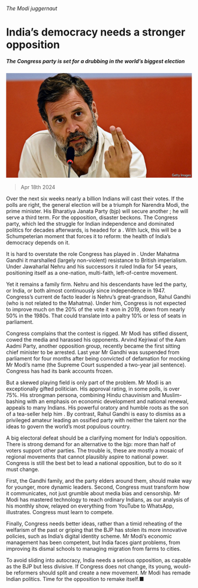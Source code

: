 ###### The Modi juggernaut

# India’s democracy needs a stronger opposition 

##### The Congress party is set for a drubbing in the world’s biggest election 

![image](images/20240420_LDP001.jpg) 

> Apr 18th 2024 

Over the next six weeks nearly a billion Indians will cast their votes. If the polls are right, the general election will be a triumph for Narendra Modi, the prime minister. His Bharatiya Janata Party (bjp) will secure another ; he will serve a third term. For the opposition, disaster beckons. The Congress party, which led the struggle for Indian independence and dominated politics for decades afterwards, is headed for a . With luck, this will be a Schumpeterian moment that forces it to reform: the health of India’s democracy depends on it.

It is hard to overstate the role Congress has played in . Under Mahatma Gandhi it marshalled (largely non-violent) resistance to British imperialism. Under Jawaharlal Nehru and his successors it ruled India for 54 years, positioning itself as a one-nation, multi-faith, left-of-centre movement. 


Yet it remains a family firm. Nehru and his descendants have led the party, or India, or both almost continuously since independence in 1947. Congress’s current de facto leader is Nehru’s great-grandson, Rahul Gandhi (who is not related to the Mahatma). Under him, Congress is not expected to improve much on the 20% of the vote it won in 2019, down from nearly 50% in the 1980s. That could translate into a paltry 10% or less of seats in parliament.

Congress complains that the contest is rigged. Mr Modi has stifled dissent, cowed the media and harassed his opponents. Arvind Kejriwal of the Aam Aadmi Party, another opposition group, recently became the first sitting chief minister to be arrested. Last year Mr Gandhi was suspended from parliament for four months after being convicted of defamation for mocking Mr Modi’s name (the Supreme Court suspended a two-year jail sentence). Congress has had its bank accounts frozen.

But a skewed playing field is only part of the problem. Mr Modi is an exceptionally gifted politician. His approval rating, in some polls, is over 75%. His strongman persona, combining Hindu chauvinism and Muslim-bashing with an emphasis on economic development and national renewal, appeals to many Indians. His powerful oratory and humble roots as the son of a tea-seller help him . By contrast, Rahul Gandhi is easy to dismiss as a privileged amateur leading an ossified party with neither the talent nor the ideas to govern the world’s most populous country.

A big electoral defeat should be a clarifying moment for India’s opposition. There is strong demand for an alternative to the bjp: more than half of voters support other parties. The trouble is, these are mostly a mosaic of regional movements that cannot plausibly aspire to national power. Congress is still the best bet to lead a national opposition, but to do so it must change. 

First, the Gandhi family, and the party elders around them, should make way for younger, more dynamic leaders. Second, Congress must transform how it communicates, not just grumble about media bias and censorship. Mr Modi has mastered technology to reach ordinary Indians, as our analysis of his monthly show, relayed on everything from YouTube to WhatsApp, illustrates. Congress must learn to compete. 

Finally, Congress needs better ideas, rather than a timid reheating of the welfarism of the past or griping that the BJP has stolen its more innovative policies, such as India’s digital identity scheme. Mr Modi’s economic management has been competent, but India faces giant problems, from improving its dismal schools to managing migration from farms to cities. 

To avoid sliding into autocracy, India needs a serious opposition, as capable as the BJP but less divisive. If Congress does not change, its young, would-be reformers should split and create a new movement. Mr Modi has remade Indian politics. Time for the opposition to remake itself.■


